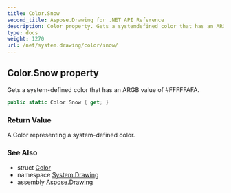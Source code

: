 ```yaml
---
title: Color.Snow
second_title: Aspose.Drawing for .NET API Reference
description: Color property. Gets a systemdefined color that has an ARGB value of FFFFFAFA
type: docs
weight: 1270
url: /net/system.drawing/color/snow/
---
```

## Color.Snow property

Gets a system-defined color that has an ARGB value of #FFFFFAFA.

```csharp
public static Color Snow { get; }
```

### Return Value

A Color representing a system-defined color.

### See Also

* struct [Color](../)
* namespace [System.Drawing](../../color/)
* assembly [Aspose.Drawing](../../../)


